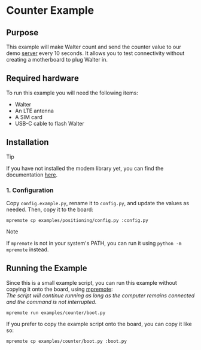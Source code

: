 # Counter Example

## Purpose

This example will make Walter count and send the counter value to our demo
[server](http://walterdemo.quickspot.io/) every 10 seconds. It allows you to
test connectivity without creating a motherboard to plug Walter in.

## Required hardware

To run this example you will need the following items:

- Walter
- An LTE antenna
- A SIM card
- USB-C cable to flash Walter

## Installation

> [!TIP]
> If you have not installed the modem library yet,
> you can find the documentation
> [here](https://www.quickspot.io/documentation.html#/walter-modem/setup/micropython).

### 1. Configuration

Copy `config.example.py`, rename it to `config.py`,
and update the values as needed.
Then, copy it to the board:

```shell
mpremote cp examples/positioning/config.py :config.py
```

> [!NOTE]
> If `mpremote` is not in your system's PATH,
> you can run it using `python -m mpremote` instead.

## Running the Example

Since this is a small example script,
you can run this example without copying it onto the board, using
[mpremote](https://docs.micropython.org/en/latest/reference/mpremote.html):\
*The script will continue running as long as the computer remains connected
and the command is not interrupted.*

```shell
mpremote run examples/counter/boot.py
```

If you prefer to copy the example script onto the board,
you can copy it like so:

```shell
mpremote cp examples/counter/boot.py :boot.py
```

